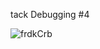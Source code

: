 tack Debugging #4

![frdkCrb](https://github.com/Ronnie5562/alu-system_engineering-devops/assets/110787129/e9fee759-5241-4f1c-b231-602f1a482ddf)
